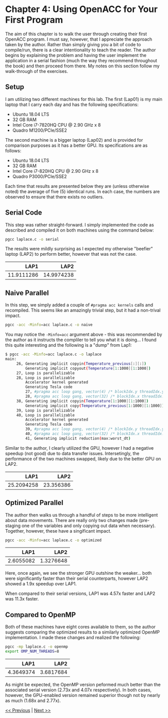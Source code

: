 # Chapter 4: Using OpenACC for Your First Program

The aim of this chapter is to walk the user through creating their first OpenACC program. I must say, however, that I appreciate the approach taken by the author. Rather than simply giving you a bit of code to compile/run, there is a clear intentionality to teach the reader. The author begins by explaining the problem and having the user implement the application  in a serial fashion (much the way they recommend throughout the book) and then proceed from there. My notes on this section follow my walk-through of the exercises.

## Setup

I am utilizing two different machines for this lab. The first (Lap01) is my main laptop that I carry each day and has the following specifications:

- Ubuntu 18.04 LTS
- 32 GB RAM
- Intel Core i7-7820HQ CPU @ 2.90 GHz x 8
- Quadro M1200/PCIe/SSE2

The second machine is a bigger laptop (Lap02) and is provided for comparison purposes as it has a better GPU. Its specifications are as follows:

- Ubuntu 18.04 LTS
- 32 GB RAM
- Intel Core i7-820HQ CPU @ 2.90 GHz x 8
- Quadro P3000/PCIe/SSE2

Each time that results are presented below they are (unless otherwise noted) the average of five (5) identical runs. In each case, the numbers are observed to ensure that there exists no outliers.

## Serial Code

This step was rather straight-forward. I simply implemented the code as described and compiled it on both machines using the command below:

```bash
pgcc laplace.c -o serial
```

The results were mildly surprising as I expected my otherwise "beefier" laptop (LAP2) to perform better, however that was not the case.

| LAP1 | LAP2 |
|-----:|-----:|
| 11.9111286 | 14.9974238 |

## Naive Parallel

In this step, we simply added a couple of `#pragma acc kernels` calls and recompiled. This seems like an amazingly trivial step, but it had a non-trival impact.

```bash
pgcc -acc -Minfo=acc laplace.c -o naive
```

You may notice the `-Minfo=acc` argument above - this was recommended by the author as it instructs the compliler to tell you what it is doing... I found this quite interesting and the following is a "dump" from Lap1:

```bash
$ pgcc -acc -Minfo=acc laplace.c -o laplace
main:
     26, Generating implicit copyin(Temperature_previous[:][:])
         Generating implicit copyout(Temperature[1:1000][1:1000])
     27, Loop is parallelizable
     28, Loop is parallelizable
         Accelerator kernel generated
         Generating Tesla code
         27, #pragma acc loop gang, vector(4) /* blockIdx.y threadIdx.y */
         28, #pragma acc loop gang, vector(32) /* blockIdx.x threadIdx.x */
     38, Generating implicit copyin(Temperature[1:1000][1:1000])
         Generating implicit copy(Temperature_previous[1:1000][1:1000])
     39, Loop is parallelizable
     40, Loop is parallelizable
         Accelerator kernel generated
         Generating Tesla code
         39, #pragma acc loop gang, vector(4) /* blockIdx.y threadIdx.y */
         40, #pragma acc loop gang, vector(32) /* blockIdx.x threadIdx.x */
         41, Generating implicit reduction(max:worst_dt)
```

Similar to the author, I clearly utilized the GPU, however I had a negative speedup (not good) due to data transfer issues. Intersetingly, the performance of the two machines swapped, likely due to the better GPU on LAP2.

| LAP1 | LAP2 |
|-----:|-----:|
| 25.2094258 | 23.356386 |

## Optimized Parallel

The author then walks us through a handful of steps to be more intelligent about data movements. There are really only two changes made (pre-staging one of the variables and only copying out data when necessary). Together, however, these have a singificant impact.

```bash
pgcc -acc -Minfo=acc laplace.c -o optimized
```

| LAP1 | LAP2 |
|-----:|-----:|
| 2.6055082 | 1.3276648 |


Here, once again, we see the stronger GPU outshine the weaker... both were significantly faster than their serial counterparts, however LAP2 showed a 1.9x speedup over LAP1.

When compared to their serial versions, LAP1 was 4.57x faster and LAP2 was 11.3x faster.

## Compared to OpenMP

Both of these machines have eight cores available to them, so the author suggests comparing the optimized results to a similarly optimized OpenMP implementation. I made these changes and realized the following:

```bash
pgcc -mp laplace.c -o openmp
export OMP_NUM_THREADS=8
```

| LAP1 | LAP2 |
|-----:|-----:|
| 4.3649374 | 3.6817684 |

As might be expected, the OpenMP version peformed much better than the associated serial version (2.73x and 4.07x respectively). In both cases, however, the GPU-enabled version remained superior though not by nearly as much (1.68x and 2.77x).


[<< Previous](../Chapter_03/readme.md)
|
[Next >>](../Chapter_05/readme.md)
